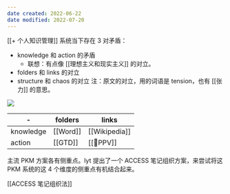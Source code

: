 ```yaml
---
date created: 2022-06-22
date modified: 2022-07-20
---
```


[[+ 个人知识管理]] 系统当下存在 3 对矛盾：

- knowledge 和 action 的矛盾
	- 联想：有点像 [[理想主义和现实主义]] 的对立。
- folders 和 links 的对立
- structure 和 chaos 的对立
注：原文的对立，用的词语是 tension，也有 [[张力]] 的意思。

![](https://img.oldwinter.top/PKM系统的不同侧重点-四象限图%20by%20lyt_image_1.png)

| - | folders | links |
| --------- | -------- | ------- |
| knowledge | [[Word]] |[[Wikipedia]] |
| action | [[GTD]] |[[🔡PPV]] |

主流 PKM 方案各有侧重点。lyt 提出了一个 ACCESS 笔记组织方案，来尝试将这 PKM 系统的这 4 个维度的侧重点有机结合起来。

[[ACCESS 笔记组织法]]
